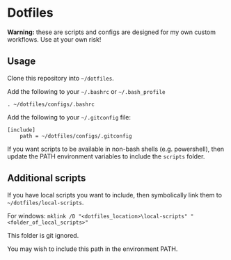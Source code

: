 # Dotfiles

**Warning:** these are scripts and configs are designed for my own custom workflows. Use at your own risk!

## Usage

Clone this repository into `~/dotfiles`.

Add the following to your `~/.bashrc` or `~/.bash_profile`

```
. ~/dotfiles/configs/.bashrc
```

Add the following to your `~/.gitconfig` file:

```
[include]
    path = ~/dotfiles/configs/.gitconfig
```

If you want scripts to be available in non-bash shells (e.g. powershell), then update the PATH environment variables to include the `scripts` folder.

## Additional scripts

If you have local scripts you want to include, then symbolically link them to `~/dotfiles/local-scripts`.

For windows: `mklink /D "<dotfiles_location>\local-scripts" "<folder_of_local_scripts>"`

This folder is git ignored.

You may wish to include this path in the environment PATH.